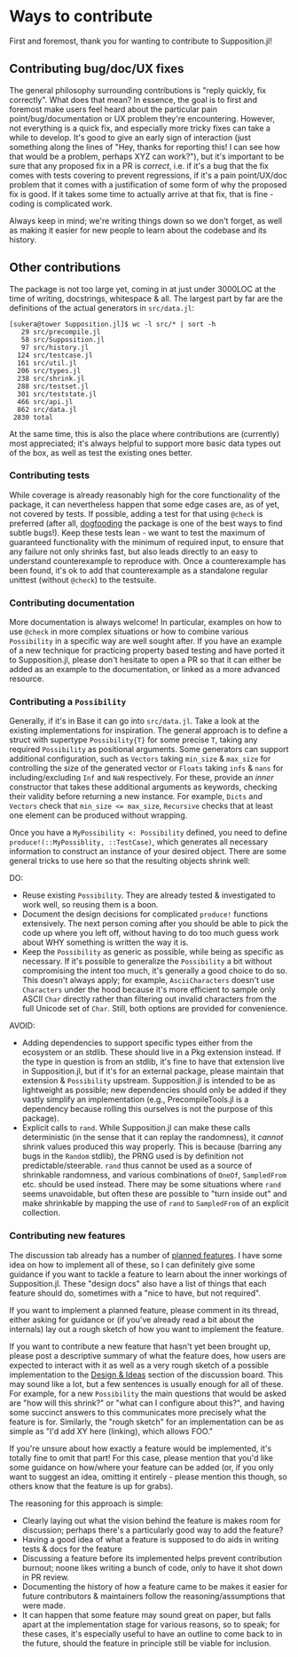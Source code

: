 # Ways to contribute

First and foremost, thank you for wanting to contribute to Supposition.jl!

## Contributing bug/doc/UX fixes

The general philosophy surrounding contributions is "reply quickly, fix correctly".
What does that mean? In essence, the goal is to first and foremost make users
feel heard about the particular pain point/bug/documentation or UX problem they're
encountering. However, not everything is a quick fix, and especially more tricky
fixes can take a while to develop. It's good to give an early sign of interaction
(just something along the lines of "Hey, thanks for reporting this! I can see how that would
be a problem, perhaps XYZ can work?"), but it's important to be sure that
any proposed fix in a PR is _correct_, i.e. if it's a bug that the fix comes with tests
covering to prevent regressions, if it's a pain point/UX/doc problem that it
comes with a justification of some form of why the proposed fix is good. If it takes some
time to actually arrive at that fix, that is fine - coding is complicated work.

Always keep in mind; we're writing things down so we don't forget, as well
as making it easier for new people to learn about the codebase and its history.

## Other contributions

The package is not too large yet, coming in at just under 3000LOC at the
time of writing, docstrings, whitespace & all. The largest part by far are
the definitions of the actual generators in `src/data.jl`:

```
[sukera@tower Supposition.jl]$ wc -l src/* | sort -h
   29 src/precompile.jl
   58 src/Supposition.jl
   97 src/history.jl
  124 src/testcase.jl
  161 src/util.jl
  206 src/types.jl
  238 src/shrink.jl
  288 src/testset.jl
  301 src/teststate.jl
  466 src/api.jl
  862 src/data.jl
 2830 total
```

At the same time, this is also the place where contributions are (currently)
most appreciated; it's always helpful to support more basic data types
out of the box, as well as test the existing ones better.

### Contributing tests

While coverage is already reasonably high for the core functionality of
the package, it can nevertheless happen that some edge cases are, as of yet,
not covered by tests. If possible, adding a test for that using `@check` is
preferred (after all, [dogfooding](https://en.wikipedia.org/wiki/Eating_your_own_dog_food) the package is one of the best ways
to find subtle bugs!). Keep these tests lean - we want to test the maximum
of guaranteed functionality with the minimum of required input, to ensure
that any failure not only shrinks fast, but also leads directly to an easy
to understand counterexample to reproduce with. Once a counterexample has been found,
it's ok to add that counterexample as a standalone regular unittest (without `@check`)
to the testsuite.

### Contributing documentation

More documentation is always welcome! In particular, examples on how to use
`@check` in more complex situations or how to combine various `Possibility`
in a specific way are well sought after. If you have an example of a new
technique for practicing property based testing and have ported it to
Supposition.jl, please don't hesitate to open a PR so that it can either
be added as an example to the documentation, or linked as a more advanced resource.

### Contributing a `Possibility`

Generally, if it's in Base it can go into `src/data.jl`. Take a look at
the existing implementations for inspiration. The general approach
is to define a struct with supertype `Possibility{T}` for some precise
`T`, taking any required `Possibility` as positional arguments. Some generators can
support additional configuration, such as `Vectors` taking `min_size` & `max_size`
for controlling the size of the generated vector or `Floats` taking `infs` & `nans`
for including/excluding `Inf` and `NaN` respectively. For these, provide an
_inner_ constructor that takes these additional arguments as keywords, checking
their validity before returning a new instance. For example, `Dicts` and `Vectors` check
that `min_size <= max_size`, `Recursive` checks that at least one element
can be produced without wrapping.

Once you have a `MyPossibility <: Possibility` defined, you need to define `produce!(::MyPossiblity, ::TestCase)`,
which generates all necessary information to construct an instance of your desired
object. There are some general tricks to use here so that the resulting objects
shrink well:

DO:

 * Reuse existing `Possibility`. They are already tested & investigated to
   work well, so reusing them is a boon.
 * Document the design decisions for complicated `produce!` functions extensively.
   The next person coming after you should be able to pick the code up where you left off,
   without having to do too much guess work about WHY something is written the way it is.
 * Keep the `Possibility` as generic as possible, while being as specific as necessary.
   If it's possible to generalize the `Possibility` a bit without compromising the
   intent too much, it's generally a good choice to do so. This doesn't always
   apply; for example, `AsciiCharacters` doesn't use `Characters` under the hood
   because it's more efficient to sample only ASCII `Char` directly rather than
   filtering out invalid characters from the full Unicode set of `Char`. Still,
   both options are provided for convenience.

AVOID:

 * Adding dependencies to support specific types either from the ecosystem or
   an stdlib. These should live in a Pkg extension instead. If the type in
   question is from an stdlib, it's fine to have that extension live in
   Supposition.jl, but if it's for an external package, please maintain that
   extension & `Possibility` upstream. Supposition.jl is intended to be as
   lightweight as possible; new dependencies should only be added if they
   vastly simplify an implementation (e.g., PrecompileTools.jl is a dependency
   because rolling this ourselves is not the purpose of this package).
 * Explicit calls to `rand`. While Supposition.jl can make these calls
   deterministic (in the sense that it can replay the randomness), it
   _cannot_ shrink values produced this way properly. This is because
   (barring any bugs in the `Random` stdlib), the PRNG used is by definition
   not predictable/steerable. `rand` thus cannot be used as a source of
   shrinkable randomness, and various combinations of `OneOf`, `SampledFrom` etc.
   should be used instead. There may be some situations where `rand` seems
   unavoidable, but often these are possible to "turn inside out" and make shrinkable
   by mapping the use of `rand` to `SampledFrom` of an explicit collection.

### Contributing new features

The discussion tab already has a number of [planned features](https://github.com/Seelengrab/Supposition.jl/discussions?discussions_q=is%3Aopen+label%3Afeature).
I have some idea on how to implement all of these, so I can definitely give some
guidance if you want to tackle a feature to learn about the inner workings
of Supposition.jl. These "design docs" also have a list of things that
each feature should do, sometimes with a "nice to have, but not required".

If you want to implement a planned feature, please comment in its thread,
either asking for guidance or (if you've already read a bit about the internals)
lay out a rough sketch of how you want to implement the feature. 

If you want to contribute a new feature that hasn't yet been brought up, please post a descriptive summary
of what the feature does, how users are expected to interact with it
as well as a very rough sketch of a possible implementation to the 
[Design & Ideas](https://github.com/Seelengrab/Supposition.jl/discussions/categories/design-ideas?discussions_q=is%3Aopen+label%3Afeature+category%3A%22Design+%26+Ideas%22)
section of the discussion board. This may sound like a lot, but a few
sentences is usually enough for all of these. For example, for a new `Possibility`
the main questions that would be asked are "how will this shrink?" or "what
can I configure about this?", and having some succinct answers to this communicates
more precisely what the feature is for. Similarly, the "rough sketch" for an implementation
can be as simple as "I'd add XY here (linking), which allows FOO."

If you're unsure about how exactly a feature would be implemented, it's totally fine to omit that part! For this case,
please mention that you'd like some guidance on how/where your feature can be added (or, if you only want to suggest
an idea, omitting it entirely - please mention this though, so others know that the feature is up for grabs).

The reasoning for this approach is simple:

 * Clearly laying out what the vision behind the feature is makes room for discussion; perhaps there's a particularly
   good way to add the feature?
 * Having a good idea of what a feature is supposed to do aids in writing tests & docs for the feature
 * Discussing a feature before its implemented helps prevent contribution burnout; noone likes writing a bunch
   of code, only to have it shot down in PR review.
 * Documenting the history of how a feature came to be makes it easier for future contributors & maintainers follow
   the reasoning/assumptions that were made.
 * It can happen that some feature may sound great on paper, but falls apart at the implementation stage for various reasons, so to speak; for these
   cases, it's especially useful to have an outline to come back to in the future, should the feature in principle still be viable for inclusion.
